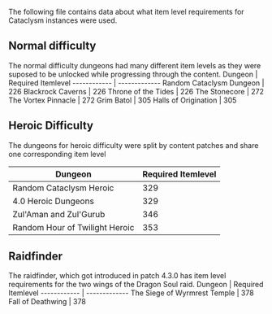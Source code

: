 The following file contains data about what item level requirements for Cataclysm instances were used.

## Normal difficulty

The normal difficulty dungeons had many different item levels as they were suposed to be unlocked while progressing through the content.
Dungeon | Required Itemlevel
------------ | -------------
Random Cataclysm Dungeon | 226
Blackrock Caverns | 226
Throne of the Tides | 226
The Stonecore | 272
The Vortex Pinnacle | 272
Grim Batol | 305
Halls of Origination | 305

## Heroic Difficulty

The dungeons for heroic difficulty were split by content patches and share one corresponding item level

Dungeon | Required Itemlevel
------------ | -------------
Random Cataclysm Heroic | 329
4.0 Heroic Dungeons | 329
Zul'Aman and Zul'Gurub | 346
Random Hour of Twilight Heroic | 353

## Raidfinder

The raidfinder, which got introduced in patch 4.3.0 has item level requirements for the two wings of the Dragon Soul raid.
Dungeon | Required Itemlevel
------------ | -------------
The Siege of Wyrmrest Temple | 378
Fall of Deathwing | 378

